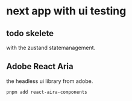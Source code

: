 # next app with ui testing

## todo skelete
with the zustand statemanagement.

## Adobe React Aria
the headless ui library from adobe.

```bash
pnpm add react-aira-components

```
